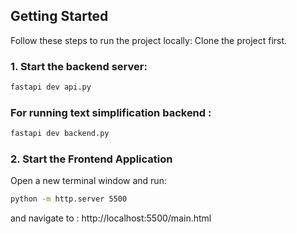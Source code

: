 ## Getting Started

Follow these steps to run the project locally:
Clone the project first.

### 1. Start the backend server: 
```bash
fastapi dev api.py
```
### For running text simplification backend : 
```bash
fastapi dev backend.py
```

### 2. Start the Frontend Application
Open a new terminal window and run:
```bash
python -m http.server 5500
```
and navigate to : http://localhost:5500/main.html
